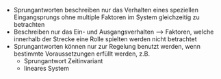 - Sprungantworten beschreiben nur das Verhalten eines speziellen Eingangsprungs ohne multiple Faktoren im System gleichzeitig zu betrachten
- Beschreiben nur das Ein- und Ausgangsverhalten --> Faktoren, welche innerhalb der Strecke eine Rolle spielten werden nicht betrachtet
- Sprungantworten können nur zur Regelung benutzt werden, wenn bestimmte Voraussetzungen erfüllt werden, z.B. 
	- Sprungantwort Zeitinvariant
	- lineares System

